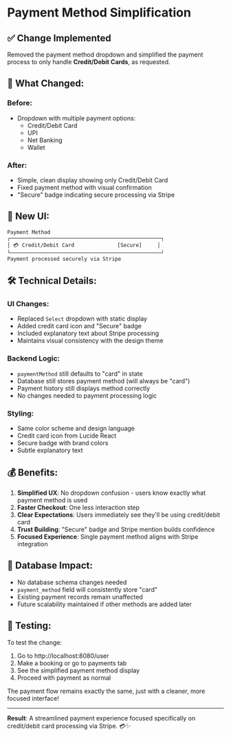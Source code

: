# Payment Method Simplification

## ✅ **Change Implemented**

Removed the payment method dropdown and simplified the payment process to only handle **Credit/Debit Cards**, as requested.

## 🔄 **What Changed:**

### **Before:**
- Dropdown with multiple payment options:
  - Credit/Debit Card
  - UPI
  - Net Banking
  - Wallet

### **After:**
- Simple, clean display showing only Credit/Debit Card
- Fixed payment method with visual confirmation
- "Secure" badge indicating secure processing via Stripe

## 🎨 **New UI:**

```
Payment Method
┌─────────────────────────────────────────────────┐
│ 💳 Credit/Debit Card              [Secure]     │
└─────────────────────────────────────────────────┘
Payment processed securely via Stripe
```

## 🛠 **Technical Details:**

### **UI Changes:**
- Replaced `Select` dropdown with static display
- Added credit card icon and "Secure" badge
- Included explanatory text about Stripe processing
- Maintains visual consistency with the design theme

### **Backend Logic:**
- `paymentMethod` still defaults to "card" in state
- Database still stores payment method (will always be "card")
- Payment history still displays method correctly
- No changes needed to payment processing logic

### **Styling:**
- Same color scheme and design language
- Credit card icon from Lucide React
- Secure badge with brand colors
- Subtle explanatory text

## 💰 **Benefits:**

1. **Simplified UX**: No dropdown confusion - users know exactly what payment method is used
2. **Faster Checkout**: One less interaction step
3. **Clear Expectations**: Users immediately see they'll be using credit/debit card
4. **Trust Building**: "Secure" badge and Stripe mention builds confidence
5. **Focused Experience**: Single payment method aligns with Stripe integration

## 🔧 **Database Impact:**

- No database schema changes needed
- `payment_method` field will consistently store "card"
- Existing payment records remain unaffected
- Future scalability maintained if other methods are added later

## 🚀 **Testing:**

To test the change:
1. Go to http://localhost:8080/user
2. Make a booking or go to payments tab
3. See the simplified payment method display
4. Proceed with payment as normal

The payment flow remains exactly the same, just with a cleaner, more focused interface!

---

**Result**: A streamlined payment experience focused specifically on credit/debit card processing via Stripe. 💳✨
